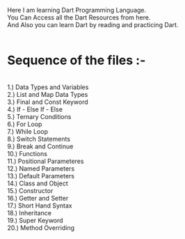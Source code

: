 Here I am learning Dart Programming Language.
<br>
You Can Access all the Dart Resources from here.
<br>
And Also you can learn Dart by reading and practicing Dart.
<br>
<br>
<h1>Sequence of the files :- </h1>
<br>
1.) Data Types and Variables <br>
2.) List and Map Data Types <br>
3.) Final and Const Keyword <br>
4.) If - Else If - Else <br>
5.) Ternary Conditions <br>
6.) For Loop <br>
7.) While Loop <br>
8.) Switch Statements <br>
9.) Break and Continue <br>
10.) Functions <br>
11.) Positional Parameteres <br>
12.) Named Parameters <br>
13.) Default Parameters <br>
14.) Class and Object <br>
15.) Constructor <br>
16.) Getter and Setter <br>
17.) Short Hand Syntax <br>
18.) Inheritance <br>
19.) Super Keyword <br>
20.) Method Overriding <br>